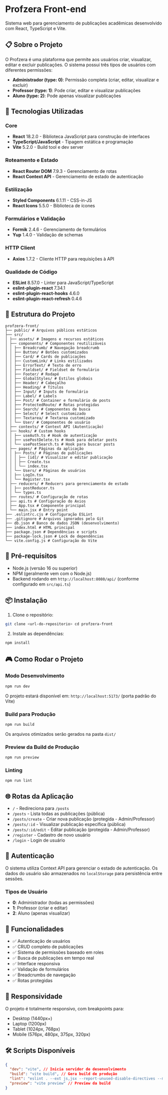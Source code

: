 # Profzera Front-end

Sistema web para gerenciamento de publicações acadêmicas desenvolvido com React, TypeScript e Vite.

## 📋 Sobre o Projeto

O Profzera é uma plataforma que permite aos usuários criar, visualizar, editar e excluir publicações. O sistema possui três tipos de usuários com diferentes permissões:

- **Administrador (type: 0)**: Permissão completa (criar, editar, visualizar e excluir)
- **Professor (type: 1)**: Pode criar, editar e visualizar publicações
- **Aluno (type: 2)**: Pode apenas visualizar publicações

## 🚀 Tecnologias Utilizadas

### Core
- **React** 18.2.0 - Biblioteca JavaScript para construção de interfaces
- **TypeScript/JavaScript** - Tipagem estática e programação
- **Vite** 5.2.0 - Build tool e dev server

### Roteamento e Estado
- **React Router DOM** 7.9.3 - Gerenciamento de rotas
- **React Context API** - Gerenciamento de estado de autenticação

### Estilização
- **Styled Components** 6.1.11 - CSS-in-JS
- **React Icons** 5.5.0 - Biblioteca de ícones

### Formulários e Validação
- **Formik** 2.4.6 - Gerenciamento de formulários
- **Yup** 1.4.0 - Validação de schemas

### HTTP Client
- **Axios** 1.7.2 - Cliente HTTP para requisições à API

### Qualidade de Código
- **ESLint** 8.57.0 - Linter para JavaScript/TypeScript
- **eslint-plugin-react** 7.34.1
- **eslint-plugin-react-hooks** 4.6.0
- **eslint-plugin-react-refresh** 0.4.6

## 📁 Estrutura do Projeto
```
profzera-front/ 
├── public/ # Arquivos públicos estáticos 
├── src/ 
│ ├── assets/ # Imagens e recursos estáticos 
│ ├── components/ # Componentes reutilizáveis 
│ │ ├── Breadcrumb/ # Navegação breadcrumb 
│ │ ├── Button/ # Botões customizados 
│ │ ├── Card/ # Cards de publicações 
│ │ ├── CustomLink/ # Links estilizados 
│ │ ├── ErrorText/ # Texto de erro 
│ │ ├── Fieldset/ # Fieldset de formulário 
│ │ ├── Footer/ # Rodapé 
│ │ ├── GlobalStyles/ # Estilos globais 
│ │ ├── Header/ # Cabeçalho 
│ │ ├── Heading/ # Títulos 
│ │ ├── Input/ # Inputs de formulário 
│ │ ├── Label/ # Labels 
│ │ ├── Post/ # Container e formulário de posts 
│ │ ├── ProtectedRoute/ # Rotas protegidas 
│ │ ├── Search/ # Componentes de busca 
│ │ ├── Select/ # Select customizado 
│ │ ├── Textarea/ # Textarea customizado 
│ │ └── User/ # Componentes de usuário 
│ ├── contexts/ # Context API (Autenticação) 
│ ├── hooks/ # Custom hooks 
│ │ ├── useAuth.ts # Hook de autenticação 
│ │ ├── usePostDelete.ts # Hook para deletar posts 
│ │ └── usePostSearch.ts # Hook para buscar posts 
│ ├── pages/ # Páginas da aplicação 
│ │ ├── Posts/ # Páginas de publicações 
│ │ │ ├── [id]/ # Visualizar e editar publicação 
│ │ │ ├── Create.tsx 
│ │ │ └── index.tsx 
│ │ └── Users/ # Páginas de usuários 
│ │ ├── LogIn.tsx 
│ │ └── Register.tsx 
│ ├── reducers/ # Reducers para gerenciamento de estado 
│ │ ├── postReducer.ts 
│ │ └── types.ts 
│ ├── routes/ # Configuração de rotas 
│ ├── api.ts # Configuração do Axios 
│ ├── App.tsx # Componente principal 
│ └── main.jsx # Entry point 
├── .eslintrc.cjs # Configuração ESLint 
├── .gitignore # Arquivos ignorados pelo Git 
├── db.json # Banco de dados JSON (desenvolvimento) 
├── index.html # HTML principal 
├── package.json # Dependências e scripts 
├── package-lock.json # Lock de dependências 
└── vite.config.js # Configuração do Vite
```

## 🔧 Pré-requisitos

- Node.js (versão 16 ou superior)
- NPM (geralmente vem com o Node.js)
- Backend rodando em `http://localhost:8080/api/` (conforme configurado em `src/api.ts`)

## 📦 Instalação

1. Clone o repositório:
```bash
git clone <url-do-repositorio> cd profzera-front
``` 

2. Instale as dependências:
```bash 
npm install
```

## 🎮 Como Rodar o Projeto

### Modo Desenvolvimento
```bash
npm run dev
``` 

O projeto estará disponível em: `http://localhost:5173/` (porta padrão do Vite)

### Build para Produção
```bash
npm run build
```

Os arquivos otimizados serão gerados na pasta `dist/`

### Preview da Build de Produção
```bash
npm run preview
``` 

### Linting
```bash
npm run lint
```

## 🌐 Rotas da Aplicação

- `/` - Redireciona para `/posts`
- `/posts` - Lista todas as publicações (pública)
- `/posts/create` - Criar nova publicação (protegida - Admin/Professor)
- `/posts/:id` - Visualizar publicação específica (pública)
- `/posts/:id/edit` - Editar publicação (protegida - Admin/Professor)
- `/register` - Cadastro de novo usuário
- `/login` - Login de usuário

## 🔐 Autenticação

O sistema utiliza Context API para gerenciar o estado de autenticação. Os dados do usuário são armazenados no `localStorage` para persistência entre sessões.

### Tipos de Usuário

- **0**: Administrador (todas as permissões)
- **1**: Professor (criar e editar)
- **2**: Aluno (apenas visualizar)

## 🎨 Funcionalidades

- ✅ Autenticação de usuários
- ✅ CRUD completo de publicações
- ✅ Sistema de permissões baseado em roles
- ✅ Busca de publicações em tempo real
- ✅ Interface responsiva
- ✅ Validação de formulários
- ✅ Breadcrumbs de navegação
- ✅ Rotas protegidas

## 📱 Responsividade

O projeto é totalmente responsivo, com breakpoints para:
- Desktop (1440px+)
- Laptop (1200px)
- Tablet (1024px, 768px)
- Mobile (576px, 480px, 375px, 320px)

## 🛠️ Scripts Disponíveis
```json 
{
  "dev": "vite", // Inicia servidor de desenvolvimento
  "build": "vite build", // Gera build de produção
  "lint": "eslint . --ext js,jsx --report-unused-disable-directives --max-warnings 0",
  "preview": "vite preview" // Preview da build
}
``` 

